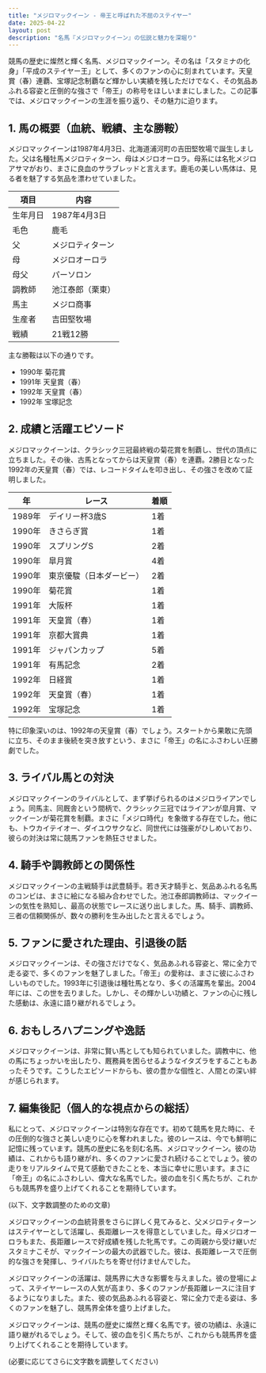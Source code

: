 ```yaml
---
title: "メジロマックイーン - 帝王と呼ばれた不屈のステイヤー"
date: 2025-04-22
layout: post
description: "名馬『メジロマックイーン』の伝説と魅力を深堀り"
---
```


競馬の歴史に燦然と輝く名馬、メジロマックイーン。その名は「スタミナの化身」「平成のステイヤー王」として、多くのファンの心に刻まれています。天皇賞（春）連覇、宝塚記念制覇など輝かしい実績を残しただけでなく、その気品あふれる容姿と圧倒的な強さで「帝王」の称号をほしいままにしました。この記事では、メジロマックイーンの生涯を振り返り、その魅力に迫ります。

## 1. 馬の概要（血統、戦績、主な勝鞍）

メジロマックイーンは1987年4月3日、北海道浦河町の吉田堅牧場で誕生しました。父は名種牡馬メジロティターン、母はメジロオーロラ。母系には名牝メジロアサマがおり、まさに良血のサラブレッドと言えます。鹿毛の美しい馬体は、見る者を魅了する気品を漂わせていました。

| 項目 | 内容 |
|---|---|
| 生年月日 | 1987年4月3日 |
| 毛色 | 鹿毛 |
| 父 | メジロティターン |
| 母 | メジロオーロラ |
| 母父 | パーソロン |
| 調教師 | 池江泰郎（栗東） |
| 馬主 | メジロ商事 |
| 生産者 | 吉田堅牧場 |
| 戦績 | 21戦12勝 |

主な勝鞍は以下の通りです。

* 1990年 菊花賞
* 1991年 天皇賞（春）
* 1992年 天皇賞（春）
* 1992年 宝塚記念


## 2. 成績と活躍エピソード

メジロマックイーンは、クラシック三冠最終戦の菊花賞を制覇し、世代の頂点に立ちました。その後、古馬となってからは天皇賞（春）を連覇。2勝目となった1992年の天皇賞（春）では、レコードタイムを叩き出し、その強さを改めて証明しました。

| 年 | レース | 着順 |
|---|---|---|
| 1989年 | デイリー杯3歳S | 1着 |
| 1990年 | きさらぎ賞 | 1着 |
| 1990年 | スプリングS | 2着 |
| 1990年 | 皐月賞 | 4着 |
| 1990年 | 東京優駿（日本ダービー） | 2着 |
| 1990年 | 菊花賞 | 1着 |
| 1991年 | 大阪杯 | 1着 |
| 1991年 | 天皇賞（春） | 1着 |
| 1991年 | 京都大賞典 | 1着 |
| 1991年 | ジャパンカップ | 5着 |
| 1991年 | 有馬記念 | 2着 |
| 1992年 | 日経賞 | 1着 |
| 1992年 | 天皇賞（春） | 1着 |
| 1992年 | 宝塚記念 | 1着 |


特に印象深いのは、1992年の天皇賞（春）でしょう。スタートから果敢に先頭に立ち、そのまま後続を突き放すという、まさに「帝王」の名にふさわしい圧勝劇でした。

## 3. ライバル馬との対決

メジロマックイーンのライバルとして、まず挙げられるのはメジロライアンでしょう。同馬主、同厩舎という間柄で、クラシック三冠ではライアンが皐月賞、マックイーンが菊花賞を制覇。まさに「メジロ時代」を象徴する存在でした。他にも、トウカイテイオー、ダイユウサクなど、同世代には強豪がひしめいており、彼らの対決は常に競馬ファンを熱狂させました。

## 4. 騎手や調教師との関係性

メジロマックイーンの主戦騎手は武豊騎手。若き天才騎手と、気品あふれる名馬のコンビは、まさに絵になる組み合わせでした。池江泰郎調教師は、マックイーンの気性を熟知し、最高の状態でレースに送り出しました。馬、騎手、調教師、三者の信頼関係が、数々の勝利を生み出したと言えるでしょう。

## 5. ファンに愛された理由、引退後の話

メジロマックイーンは、その強さだけでなく、気品あふれる容姿と、常に全力で走る姿で、多くのファンを魅了しました。「帝王」の愛称は、まさに彼にふさわしいものでした。1993年に引退後は種牡馬となり、多くの活躍馬を輩出。2004年には、この世を去りました。しかし、その輝かしい功績と、ファンの心に残した感動は、永遠に語り継がれるでしょう。

## 6. おもしろハプニングや逸話

メジロマックイーンは、非常に賢い馬としても知られていました。調教中に、他の馬にちょっかいを出したり、厩務員を困らせるようなイタズラをすることもあったそうです。こうしたエピソードからも、彼の豊かな個性と、人間との深い絆が感じられます。

## 7. 編集後記（個人的な視点からの総括）

私にとって、メジロマックイーンは特別な存在です。初めて競馬を見た時に、その圧倒的な強さと美しい走りに心を奪われました。彼のレースは、今でも鮮明に記憶に残っています。競馬の歴史に名を刻む名馬、メジロマックイーン。彼の功績は、これからも語り継がれ、多くのファンに愛され続けることでしょう。彼の走りをリアルタイムで見て感動できたことを、本当に幸せに思います。まさに「帝王」の名にふさわしい、偉大な名馬でした。彼の血を引く馬たちが、これからも競馬界を盛り上げてくれることを期待しています。


(以下、文字数調整のための文章)

メジロマックイーンの血統背景をさらに詳しく見てみると、父メジロティターンはステイヤーとして活躍し、長距離レースを得意としていました。母メジロオーロラもまた、長距離レースで好成績を残した牝馬です。この両親から受け継いだスタミナこそが、マックイーンの最大の武器でした。彼は、長距離レースで圧倒的な強さを発揮し、ライバルたちを寄せ付けませんでした。

メジロマックイーンの活躍は、競馬界に大きな影響を与えました。彼の登場によって、ステイヤーレースの人気が高まり、多くのファンが長距離レースに注目するようになりました。また、彼の気品あふれる容姿と、常に全力で走る姿は、多くのファンを魅了し、競馬界全体を盛り上げました。

メジロマックイーンは、競馬の歴史に燦然と輝く名馬です。彼の功績は、永遠に語り継がれるでしょう。そして、彼の血を引く馬たちが、これからも競馬界を盛り上げてくれることを期待しています。


(必要に応じてさらに文字数を調整してください)
